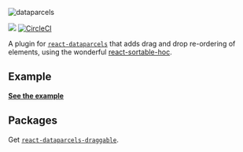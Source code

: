 ![dataparcels](https://user-images.githubusercontent.com/345320/48319791-4eece200-e666-11e8-8b19-252cd1135ae2.png)

<a href="https://www.npmjs.com/package/react-dataparcels-draggable"><img src="https://img.shields.io/npm/v/react-dataparcels-draggable.svg?style=flat-square"></a>
[![CircleCI](https://circleci.com/gh/blueflag/dataparcels/tree/master.svg?style=shield)](https://circleci.com/gh/blueflag/dataparcels/tree/master)

A plugin for [`react-dataparcels`](https://www.npmjs.com/package/react-dataparcels) that adds drag and drop re-ordering of elements, using the wonderful [react-sortable-hoc](https://github.com/clauderic/react-sortable-hoc). 

## Example

**[See the example](https://dataparcels.blueflag.codes/examples/editing-arrays)**

## Packages

Get [`react-dataparcels-draggable`](https://www.npmjs.com/package/react-dataparcels-draggable).
